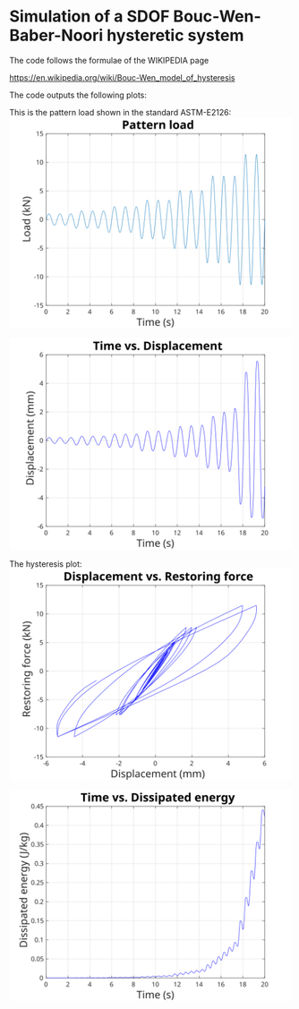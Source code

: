  # Simulation of a SDOF Bouc-Wen-Baber-Noori hysteretic system
 
 The code follows the formulae of the WIKIPEDIA page
 
 https://en.wikipedia.org/wiki/Bouc-Wen_model_of_hysteresis

The code outputs the following plots:

This is the pattern load shown in the standard ASTM-E2126:
![](figs/time_vs_load.svg)

![](figs/time_vs_displ.svg)

The hysteresis plot:
![](figs/displ_vs_restoring_force.svg)

![](figs/time_vs_dissipated_energy.svg)
